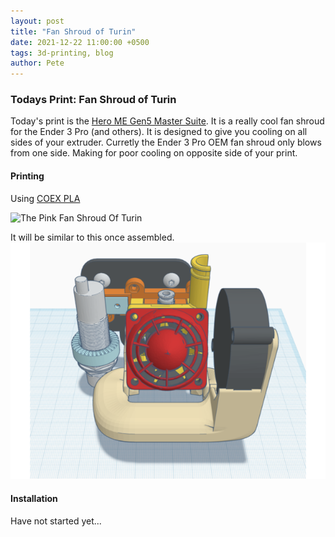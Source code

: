 ```yaml
---
layout: post
title: "Fan Shroud of Turin"
date: 2021-12-22 11:00:00 +0500
tags: 3d-printing, blog
author: Pete
---
```

### Todays Print: Fan Shroud of Turin
Today's print is the [Hero ME Gen5 Master Suite](https://www.thingiverse.com/thing:4460970).
It is a really cool fan shroud for the Ender 3 Pro (and others). It is designed to give you cooling on all sides of your extruder.
Curretly the Ender 3 Pro OEM fan shroud only blows from one side. Making for poor cooling on opposite side of your print.

#### Printing
Using [COEX PLA](https://www.amazon.com/gp/offer-listing/B08VDRCLK5/ref=as_li_tl?ie=UTF8&camp=1789&creative=9325&creativeASIN=B08VDRCLK5&linkCode=am2&tag=hepaestus-20&linkId=1d9d5e1f6549ff354ed286c84becbbcb)

![The Pink Fan Shroud Of Turin](/images/hero-me-gen6-fan-shroud-printing.jpg)

It will be similar to this once assembled.
![Hero ME Gen 6 Fan Shroud](/images/hero-me-gen6-fan-shroud.png)

#### Installation
Have not started yet...
